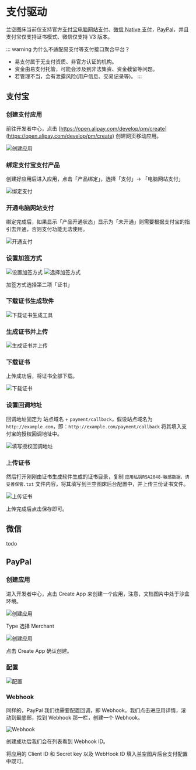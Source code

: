 # 支付驱动

兰空图床当前仅支持官方[支付宝电脑网站支付](https://open.alipay.com/api/detail?code=I1080300001000041203&index=0)、[微信 Native 支付](https://pay.wechatpay.cn/wiki/doc/apiv3_partner/open/pay/chapter2_7_0.shtml)，[PayPal](https://paypal.com)，并且支付宝仅支持证书模式、微信仅支持 V3 版本。

::: warning 为什么不适配易支付等支付接口聚合平台？
- 易支付属于无支付资质、非官方认证的机构。
- 资金由易支付托管，可能会涉及到非法集资、资金截留等问题。
- 若管理不当，会有泄露风险(用户信息、交易记录等)。
:::

## 支付宝

### 创建支付应用
前往开发者中心，点击 [https://open.alipay.com/develop/pm/create](https://open.alipay.com/develop/pm/create) 创建网页移动应用。

![创建应用](/payment/alipay/1.png)

### 绑定支付宝支付产品
创建好应用后进入应用，点击「产品绑定」，选择「支付」-> 「电脑网站支付」

![绑定支付](/payment/alipay/2.png)

### 开通电脑网站支付
绑定完成后，如果显示「产品开通状态」显示为「未开通」则需要根据支付宝的指引去开通，否则支付功能无法使用。

![开通支付](/payment/alipay/3.png)

### 设置加签方式

![设置加签方式](/payment/alipay/4.png)
![选择加签方式](/payment/alipay/5.png)

加签方式选择第二项「证书」

### 下载证书生成软件

![下载证书生成工具](/payment/alipay/6.png)

### 生成证书并上传

![生成证书并上传](/payment/alipay/7.png)

### 下载证书

上传成功后，将证书全部下载。

![下载证书](/payment/alipay/8.png)

### 设置回调地址

回调地址固定为 站点域名 + `payment/callback`，假设站点域名为 `http://example.com`，即：`http://example.com/payment/callback` 将其填入支付宝的授权回调地址中。

![填写授权回调地址](/payment/alipay/10.png)

### 上传证书

然后打开刚刚由证书生成软件生成的证书目录，复制 `应用私钥RSA2048-敏感数据，请妥善保管.txt` 文件内容，将其填写到兰空图床后台配置中，并上传三份证书文件。

![上传证书](/payment/alipay/11.png)

上传完成后点击保存即可。

## 微信

todo

## PayPal

### 创建应用

进入开发者中心，点击 Create App 来创建一个应用，注意，文档图片中处于沙盒环境。

![创建应用](/payment/paypal/1.png)

Type 选择 Merchant

![创建应用](/payment/paypal/2.png)

点击 Create App 确认创建。

### 配置

![配置](/payment/paypal/3.png)

### Webhook

同样的，PayPal 我们也需要配置回调，即 Webhook。我们点击进应用详情，滚动到最底部，找到 Webhook 那一栏，创建一个 Webhook。

![Webhook](/payment/paypal/4.png)

创建成功后我们会在列表看到 Webhook ID。

将应用的 Client ID 和 Secret key 以及 WebHook ID 填入兰空图片后台支付配置中既可。

